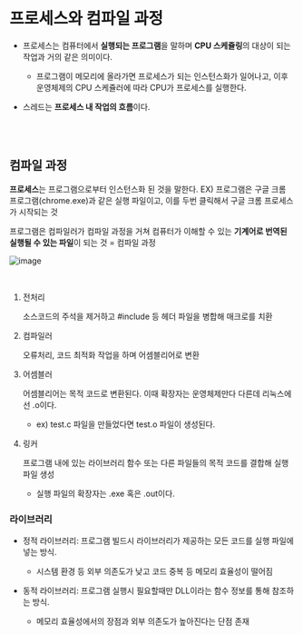 # 프로세스와 컴파일 과정

- 프로세스는 컴퓨터에서 **실행되는 프로그램**을 말하며 **CPU 스케쥴링**의 대상이 되는 작업과 거의 같은 의미이다.
    - 프로그램이 메모리에 올라가면 프로세스가 되는 인스턴스화가 일어나고, 이후 운영체제의 CPU 스케쥴러에 따라 CPU가 프로세스를 실행한다.

- 스레드는 **프로세스 내 작업의 흐름**이다.


<BR><bR>

## 컴파일 과정


**프로세스**는 프로그램으로부터 인스턴스화 된 것을 말한다. 
EX) 프로그램은 구글 크롬 프로그램(chrome.exe)과 같은 실행 파일이고, 이를 두번 클릭해서 구글 크롬 프로세스가 시작되는 것


프로그램은 컴파일러가 컴파일 과정을 거쳐 컴퓨터가 이해할 수 있는 **기계어로 번역된 실행될 수 있는 파일**이 되는 것 = 컴파일 과정


![image](https://github.com/sxunea/CS-Study/assets/81572478/2cba1841-ba65-4bcf-b928-4c3936066d73)


<br>

1. 전처리

    소스코드의 주석을 제거하고 #include 등 헤더 파일을 병합해 매크로를 치환


2. 컴파일러

    오류처리, 코드 최적화 작업을 하며 어셈블리어로 변환


3. 어셈블러
    
    어셈블리어는 목적 코드로 변환된다. 이때 확장자는 운영체제만다 다른데 리눅스에선 .o이다.
    - ex) test.c 파일을 만들었다면 test.o 파일이 생성된다.


4. 링커

    프로그램 내에 있는 라이브러리 함수 또는 다른 파일들의 목적 코드를 결합해 실행 파일 생성
    - 실행 파일의 확장자는 .exe 혹은 .out이다.


### 라이브러리

- 정적 라이브러리: 프로그램 빌드시 라이브러리가 제공하는 모든 코드를 실행 파일에 넣는 방식. 
    - 시스템 환경 등 외부 의존도가 낮고 코드 중복 등 메모리 효율성이 떨어짐


- 동적 라이브러리: 프로그램 실행시 필요할때만 DLL이라는 함수 정보를 통해 참조하는 방식. 
    - 메모리 효율성에서의 장점과 외부 의존도가 높아진다는 단점 존재